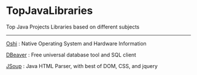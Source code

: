 # TopJavaLibraries
Top Java Projects Libraries based on different subjects


---


[Oshi](https://github.com/oshi/oshi) : Native Operating System and Hardware Information

[DBeaver](https://github.com/dbeaver/dbeaver) : Free universal database tool and SQL client 

[JSoup](https://github.com/jhy/jsoup) : Java HTML Parser, with best of DOM, CSS, and jquery
